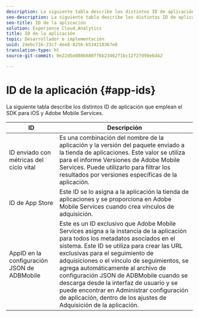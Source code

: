 ```yaml
---
description: La siguiente tabla describe los distintos ID de aplicación que emplean el SDK para iOS y Adobe Mobile Services.
seo-description: La siguiente tabla describe los distintos ID de aplicación que emplean el SDK para iOS y Adobe Mobile Services.
seo-title: ID de la aplicación
solution: Experience Cloud,Analytics
title: ID de la aplicación
topic: Desarrollador e implementación
uuid: 24ebc716-23c7-4ee8-8256-b534210367e0
translation-type: ht
source-git-commit: 0e22d5e080b680ff6b23462f1bc12f27d99e6d42

---
```



# ID de la aplicación {#app-ids}

La siguiente tabla describe los distintos ID de aplicación que emplean el SDK para iOS y Adobe Mobile Services.

| ID | Descripción |
|--- |--- |
| ID enviado con métricas del ciclo vital | Es una combinación del nombre de la aplicación y la versión del paquete enviado a la tienda de aplicaciones.  Este valor se utiliza para el informe Versiones de Adobe Mobile Services. Puede utilizarlo para filtrar los resultados por versiones específicas de la aplicación. |
| ID de App Store | Este ID se lo asigna a la aplicación la tienda de aplicaciones y se proporciona en Adobe Mobile Services cuando crea vínculos de adquisición. |
| AppID en la configuración JSON de ADBMobile | Este es un ID exclusivo que Adobe Mobile Services asigna a la instancia de la aplicación para todos los metadatos asociados en el sistema.  Este ID se utiliza para crear las URL exclusivas para el seguimiento de adquisiciones o el vínculo de seguimientos, se agrega automáticamente al archivo de configuración JSON de ADBMobile cuando se descarga desde la interfaz de usuario y se puede encontrar en Administrar configuración de aplicación, dentro de los ajustes de Adquisición de la aplicación. |

